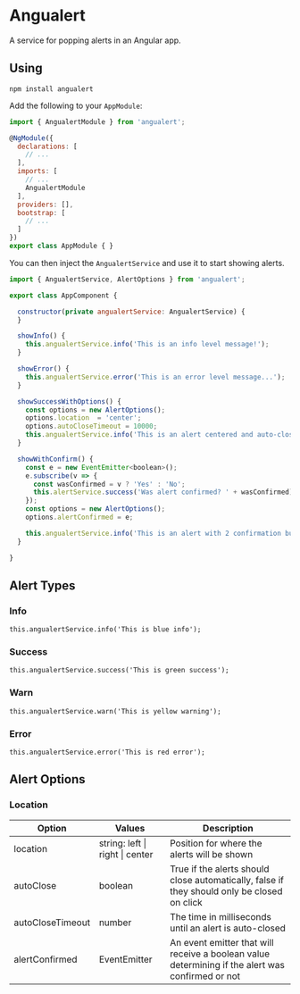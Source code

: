 # Angualert

A service for popping alerts in an Angular app.

## Using

`npm install angualert`

Add the following to your `AppModule`:

```js
import { AngualertModule } from 'angualert';

@NgModule({
  declarations: [
    // ...
  ],
  imports: [
    // ...
    AngualertModule
  ],
  providers: [],
  bootstrap: [
    // ...
  ]
})
export class AppModule { }
```

You can then inject the `AngualertService` and use it to start showing alerts.

```js
import { AngualertService, AlertOptions } from 'angualert';

export class AppComponent {

  constructor(private angualertService: AngualertService) {
  }

  showInfo() {
    this.angualertService.info('This is an info level message!');
  }

  showError() {
    this.angualertService.error('This is an error level message...');
  }

  showSuccessWithOptions() {
    const options = new AlertOptions();
    options.location  = 'center';
    options.autoCloseTimeout = 10000;
    this.angualertService.info('This is an alert centered and auto-closing in 10 seconds!', options);
  }

  showWithConfirm() {
    const e = new EventEmitter<boolean>();
    e.subscribe(v => {
      const wasConfirmed = v ? 'Yes' : 'No';
      this.alertService.success('Was alert confirmed? ' + wasConfirmed);
    });
    const options = new AlertOptions();
    options.alertConfirmed = e;

    this.angualertService.info('This is an alert with 2 confirmation buttons!', options);
  }

}
```

## Alert Types

### Info
`this.angualertService.info('This is blue info');`

### Success
`this.angualertService.success('This is green success');`

### Warn
`this.angualertService.warn('This is yellow warning');`

### Error
`this.angualertService.error('This is red error');`

## Alert Options

### Location
| Option | Values | Description |
| ------ | ------ | ----------- |
| location | string: left \| right \| center | Position for where the alerts will be shown |
| autoClose | boolean | True if the alerts should close automatically, false if they should only be closed on click |
| autoCloseTimeout | number | The time in milliseconds until an alert is auto-closed |
| alertConfirmed | EventEmitter<boolean> | An event emitter that will receive a boolean value determining if the alert was confirmed or not |
